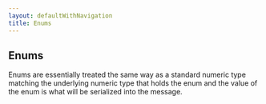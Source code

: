 ```yaml
---
layout: defaultWithNavigation
title: Enums
---
```

## Enums

Enums are essentially treated the same way as a standard numeric type matching the underlying numeric type that holds the enum 
and the value of the enum is what will be serialized into the message.
